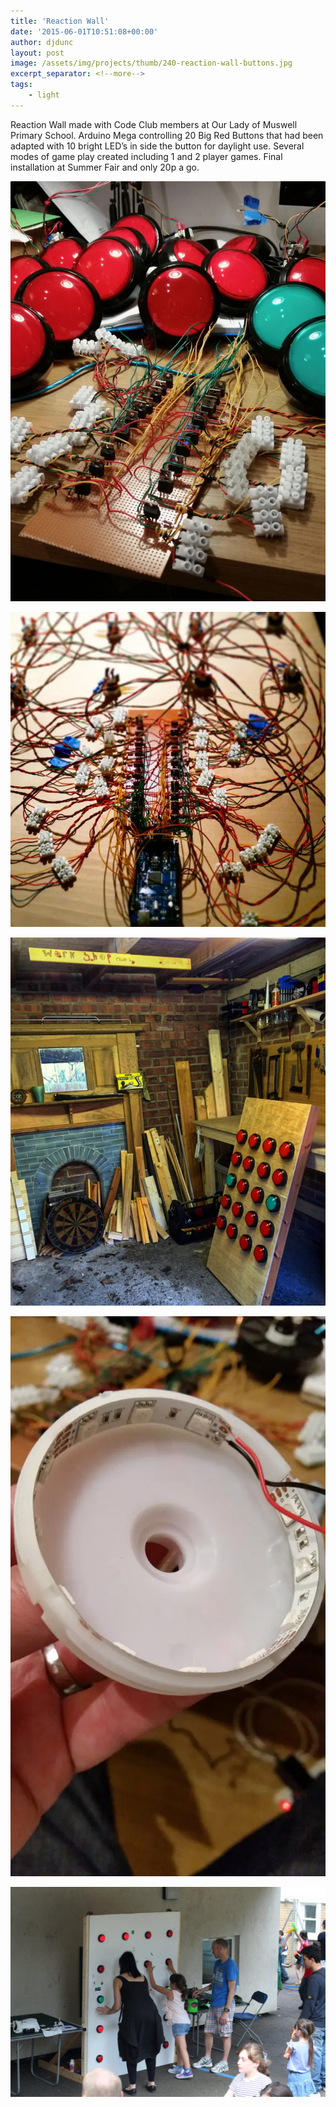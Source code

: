 ```yaml
---
title: 'Reaction Wall'
date: '2015-06-01T10:51:08+00:00'
author: djdunc
layout: post
image: /assets/img/projects/thumb/240-reaction-wall-buttons.jpg
excerpt_separator: <!--more-->
tags:
    - light
---
```


Reaction Wall made with Code Club members at Our Lady of Muswell Primary School. Arduino Mega controlling 20 Big Red Buttons that had been adapted with 10 bright LED’s in side the button for daylight use. Several modes of game play created including 1 and 2 player games. Final installation at Summer Fair and only 20p a go.

![Reaction Wall](/assets/img/projects/reaction-wall-buttons.jpg)

<!--more-->

![Reaction Wall](/assets/img/projects/reaction-wall-wires.jpg.webp)

![Reaction Wall](/assets/img/projects/reaction-wall-workshop.jpg)

![Reaction Wall](/assets/img/projects/reaction-wall.jpeg.webp)

![Reaction Wall](/assets/img/projects/reaction-wall2.jpg)
